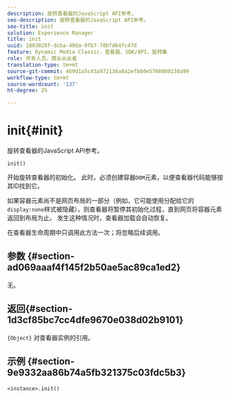 ```yaml
---
description: 旋转查看器的JavaScript API参考。
seo-description: 旋转查看器的JavaScript API参考。
seo-title: init
solution: Experience Manager
title: init
uuid: 1803028f-dcba-49da-9fb7-78bfd64fc47d
feature: Dynamic Media Classic，查看器，SDK/API，旋转集
role: 开发人员，商业从业者
translation-type: tm+mt
source-git-commit: 469d1a5c43a972116a8a2efb0de5708800130a99
workflow-type: tm+mt
source-wordcount: '137'
ht-degree: 2%

---
```



# init{#init}

旋转查看器的JavaScript API参考。

`init()`

开始旋转查看器的初始化。 此时，必须创建容器`DOM`元素，以便查看器代码能够按其ID找到它。

如果容器元素尚不是网页布局的一部分（例如，它可能使用分配给它的`display:none`样式被隐藏），则查看器将暂停其初始化过程，直到网页将容器元素返回到布局为止。 发生这种情况时，查看器加载会自动恢复。

在查看器生命周期中只调用此方法一次；将忽略后续调用。

## 参数 {#section-ad069aaaf4f145f2b50ae5ac89ca1ed2}

无。

## 返回{#section-1d3cf85bc7cc4dfe9670e038d02b9101}

`{Object}` 对查看器实例的引用。

## 示例 {#section-9e9332aa86b74a5fb321375c03fdc5b3}

```
<instance>.init()
```

